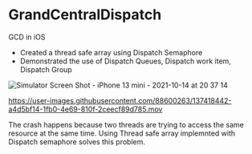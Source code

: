 # GrandCentralDispatch
GCD in iOS


- Created a thread safe array using Dispatch Semaphore
- Demonstrated the use of Dispatch Queues, Dispatch work item, Dispatch Group


![Simulator Screen Shot - iPhone 13 mini - 2021-10-14 at 20 37 14](https://user-images.githubusercontent.com/88600263/137418427-b751c1dd-313a-445c-a168-9cf46e163956.png)




https://user-images.githubusercontent.com/88600263/137418442-a4d5bf14-1fb0-4e69-810f-2ceecf89d785.mov


The crash happens because two threads are trying to access the same resource at the same time. Using Thread safe array implemnted with Dispatch semaphore solves this problem.
